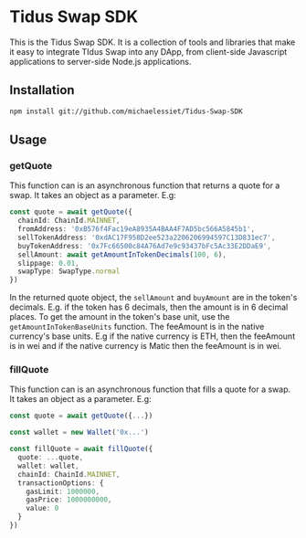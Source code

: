 # Tidus Swap SDK

This is the Tidus Swap SDK. It is a collection of tools and libraries that make it easy to integrate TIdus Swap into any DApp, from client-side Javascript applications to server-side Node.js applications.

## Installation

```bash
npm install git://github.com/michaelessiet/Tidus-Swap-SDK
```

## Usage

### getQuote

This function can is an asynchronous function that returns a quote for a swap. It takes an object as a parameter. E.g:

```ts
const quote = await getQuote({
  chainId: ChainId.MAINNET,
  fromAddress: '0xB576f4Fac19eA8935A4BAA4F7AD5bc566A5845b1',
  sellTokenAddress: '0xdAC17F958D2ee523a2206206994597C13D831ec7',
  buyTokenAddress: '0x7Fc66500c84A76Ad7e9c93437bFc5Ac33E2DDaE9',
  sellAmount: await getAmountInTokenDecimals(100, 6),
  slippage: 0.01,
  swapType: SwapType.normal
})
```

In the returned quote object, the `sellAmount` and `buyAmount` are in the token's decimals. E.g. if the token has 6 decimals, then the amount is in 6 decimal places. To get the amount in the token's base unit, use the `getAmountInTokenBaseUnits` function. The feeAmount is in the native currency's base units. E.g if the native currency is ETH, then the feeAmount is in wei and if the native currency is Matic then the feeAmount is in wei.

### fillQuote

This function can is an asynchronous function that fills a quote for a swap. It takes an object as a parameter. E.g:

```ts
const quote = await getQuote({...})

const wallet = new Wallet('0x...')

const fillQuote = await fillQuote({
  quote: ...quote,
  wallet: wallet,
  chainId: ChainId.MAINNET,
  transactionOptions: {
    gasLimit: 1000000,
    gasPrice: 1000000000,
    value: 0
  }
})
```
